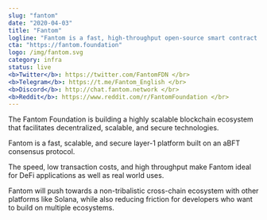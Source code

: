 ```yaml
---
slug: "fantom"
date: "2020-04-03"
title: "Fantom"
logline: "Fantom is a fast, high-throughput open-source smart contract platform for digital assets and dApps."
cta: "https://fantom.foundation"
logo: /img/fantom.svg
category: infra
status: live
<b>Twitter</b>: https://twitter.com/FantomFDN </br>
<b>Telegram</b>: https://t.me/Fantom_English </br>
<b>Discord</b>: http://chat.fantom.network </br>
<b>Reddit</b>: https://www.reddit.com/r/FantomFoundation </br>
---
```


The Fantom Foundation is building a highly scalable blockchain ecosystem that facilitates decentralized, scalable, and secure technologies.

Fantom is a fast, scalable, and secure layer-1 platform built on an aBFT consensus protocol.

The speed, low transaction costs, and high throughput make Fantom ideal for DeFi applications as well as real world uses.

Fantom will push towards a non-tribalistic cross-chain ecosystem with other platforms like Solana, while also reducing friction for developers who want to build on multiple ecosystems.


